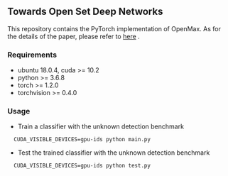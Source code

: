 ## Towards Open Set Deep Networks

This repository contains the PyTorch implementation of OpenMax. As for the details of the paper, please refer to [here](https://arxiv.org/abs/1511.06233)
.

### Requirements
* ubuntu 18.0.4, cuda >= 10.2
* python >= 3.6.8
* torch >= 1.2.0
* torchvision >= 0.4.0 

### Usage

* Train a classifier with the unknown detection benchmark

``` 
  CUDA_VISIBLE_DEVICES=gpu-ids python main.py
```


* Test the trained classifier with the unknown detection benchmark

```
  CUDA_VISIBLE_DEVICES=gpu-ids python test.py
```

